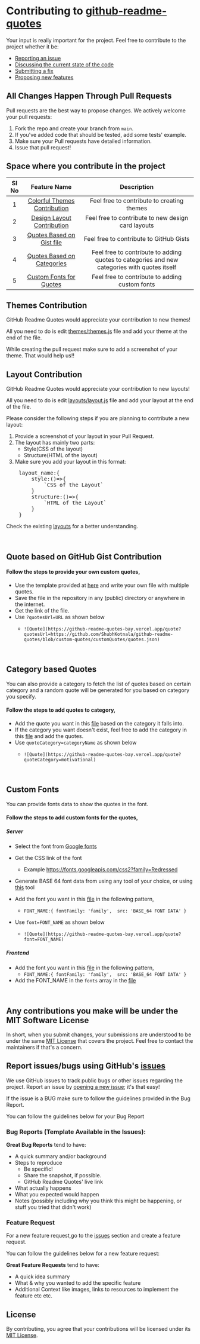 # Contributing to [github-readme-quotes](https://github.com/shravan20/github-readme-quotes)

Your input is really important for the project. Feel free to contribute to the project whether it be:

- [Reporting an issue](https://github.com/shravan20/github-readme-quotes/issues/new/choose)
- [Discussing the current state of the code](https://github.com/shravan20/github-readme-quotes/issues/new/choose)
- [Submitting a fix](https://github.com/shravan20/github-readme-quotes/issues/new/choose)
- [Proposing new features](https://github.com/shravan20/github-readme-quotes/issues/new/choose)

## All Changes Happen Through Pull Requests

Pull requests are the best way to propose changes. We actively welcome your pull requests:

1. Fork the repo and create your branch from `main`.
2. If you've added code that should be tested, add some tests' example.
3. Make sure your Pull requests have detailed information.
4. Issue that pull request!

## Space where you contribute in the project

| Sl No  | Feature Name  | Description  |
|:-:|:-:|:-:|
| 1 | [Colorful Themes Contribution](#themes-contribution) | Feel free to contribute to creating themes |
| 2 | [Design Layout Contribution](#layout-contribution) | Feel free to contribute to new design card layouts |
| 3 | [Quotes Based on Gist file](#quote-based-on-github-gist-contribution) | Feel free to contribute to GitHub Gists |
| 4 | [Quotes Based on Categories](#category-based-quotes) | Feel free to contribute to adding quotes to categories and new categories with quotes itself |
| 5 | [Custom Fonts for Quotes](#custom-fonts) | Feel free to contribute to adding custom fonts |


## Themes Contribution

GitHub Readme Quotes would appreciate your contribution to new themes!

All you need to do is edit [themes/themes.js](./src/themes/themes.js) file and add your theme at the end of the file.

While creating the pull request make sure to add a screenshot of your theme. That would help us!!

## Layout Contribution

GitHub Readme Quotes would appreciate your contribution to new layouts!

All you need to do is edit [layouts/layout.js](./src/layouts/layout.js) file and add your layout at the end of the file.

Please consider the following steps if you are planning to contribute a new layout:

1. Provide a screenshot of your layout in your Pull Request.
2. The layout has mainly two parts: 
    - Style(CSS of the layout)
    - Structure(HTML of the layout)
3. Make sure you add your layout in this format:
<pre>
    layout_name:{
        style:()=>{
            `CSS of the Layout`
        }
        structure:()=>{
            `HTML of the Layout`
        }
    }
</pre>

Check the existing [layouts](./src/layouts/layout.js) for a better understanding.

<br>

## Quote based on GitHub Gist Contribution
#### Follow the steps to provide your own custom quotes,
- Use the template provided at [here](./customQuotes/quotes.json) and write your own file with multiple quotes.
- Save the file in the repository in any (public) directory or anywhere in the internet.
- Get the link of the file. 
- Use `?quotesUrl=URL` as shown below
  - ```
    ![Quote](https://github-readme-quotes-bay.vercel.app/quote?quotesUrl=https://github.com/ShubhKotnala/github-readme-quotes/blob/custom-quotes/customQuotes/quotes.json)
    ```

<br>


## Category based Quotes
You can also provide a category to fetch the list of quotes based on certain category and a random quote will be generated for you based on category you specify.

#### Follow the steps to add quotes to category,
- Add the quote you want in this [file](./customQuotes/category.json) based on the category it falls into.
- If the category you want doesn't exist, feel free to add the category in this [file](./customQuotes/category.json) and add the quotes.
- Use `quoteCategory=categoryName` as shown below
  - ```
    ![Quote](https://github-readme-quotes-bay.vercel.app/quote?quoteCategory=motivational)
    ```

<br>


## Custom Fonts
You can provide fonts data to show the quotes in the font. 

#### Follow the steps to add custom fonts for the quotes,
##### Server
- Select the font from [Google fonts](https://fonts.google.com)
- Get the CSS link of the font
  - Example https://fonts.googleapis.com/css2?family=Redressed
- Generate BASE 64 font data from using any tool of your choice, or using [this](https://amio.github.io/embedded-google-fonts/) tool
-  Add the font you want in this [file](./src/fonts/fonts.js) in the following pattern, 
   - `FONT_NAME:{
    fontFamily: 'family', 
    src: 'BASE_64 FONT DATA'
  }`
  
- Use `font=FONT_NAME` as shown below
  - ```
    ![Quote](https://github-readme-quotes-bay.vercel.app/quote?font=FONT_NAME)
    ```
##### Frontend

-  Add the font you want in this [file](./frontend/src/util/fonts/index.js) in the following pattern, 
   - `FONT_NAME:{
    fontFamily: 'family', 
    src: 'BASE_64 FONT DATA'
  }`
- Add the FONT_NAME in the `fonts` array in the [file](./frontend/src/config/cardTemplate/index.js)

<br>


## Any contributions you make will be under the MIT Software License

In short, when you submit changes, your submissions are understood to be under the same [MIT License](http://choosealicense.com/licenses/mit/) that covers the project. Feel free to contact the maintainers if that's a concern.

## Report issues/bugs using GitHub's [issues](https://github.com/shravan20/github-readme-quotes/issues)

We use GitHub issues to track public bugs or other issues regarding the project. Report an issue by [opening a new issue](https://github.com/shravan20/github-readme-quotes/issues/new/choose); it's that easy!

If the issue is a BUG make sure to follow the guidelines provided in the Bug Report.

You can follow the guidelines below for your Bug Report

### Bug Reports (Template Available in the Issues): 

**Great Bug Reports** tend to have:

- A quick summary and/or background
- Steps to reproduce
  - Be specific!
  - Share the snapshot, if possible.
  - GitHub Readme Quotes' live link
- What actually happens
- What you expected would happen
- Notes (possibly including why you think this might be happening, or stuff you tried that didn't work)

### Feature Request

For a new feature request,go to the [issues](https://github.com/shravan20/github-readme-quotes/issues) section and create a feature request.
<br>

You can follow the guidelines below for a new feature request:

**Great Feature Requests** tend to have:

- A quick idea summary
- What & why you wanted to add the specific feature
- Additional Context like images, links to resources to implement the feature etc etc.


## License

By contributing, you agree that your contributions will be licensed under its [MIT License](./LICENSE).
